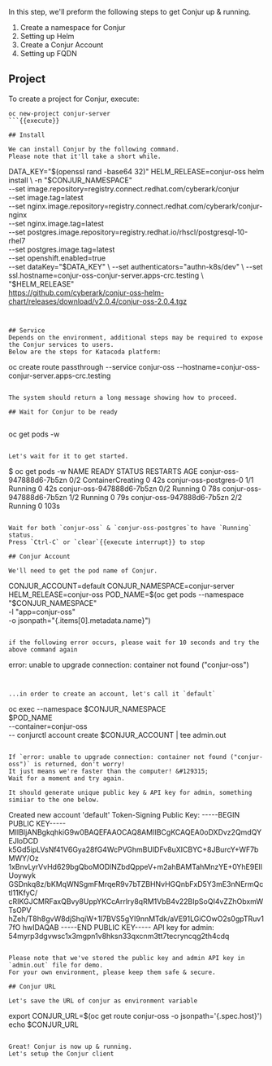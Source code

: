 

In this step, we'll preform the following steps to get Conjur up & running.

1. Create a namespace for Conjur
2. Setting up Helm
3. Create a Conjur Account
4. Setting up FQDN

## Project

To create a project for Conjur, execute:
```
oc new-project conjur-server
```{{execute}}

## Install 

We can install Conjur by the following command.
Please note that it'll take a short while.

```
DATA_KEY="$(openssl rand -base64 32)"
HELM_RELEASE=conjur-oss
helm install \
   -n "$CONJUR_NAMESPACE" \
   --set image.repository=registry.connect.redhat.com/cyberark/conjur \
   --set image.tag=latest \
   --set nginx.image.repository=registry.connect.redhat.com/cyberark/conjur-nginx \
   --set nginx.image.tag=latest \
   --set postgres.image.repository=registry.redhat.io/rhscl/postgresql-10-rhel7 \
   --set postgres.image.tag=latest \
   --set openshift.enabled=true \
   --set dataKey="$DATA_KEY" \
   --set authenticators="authn-k8s/dev" \
   --set ssl.hostname=conjur-oss-conjur-server.apps-crc.testing \
   "$HELM_RELEASE" \
   https://github.com/cyberark/conjur-oss-helm-chart/releases/download/v2.0.4/conjur-oss-2.0.4.tgz
```{{execute}}


## Service
Depends on the environment, additional steps may be required to expose the Conjur services to users.
Below are the steps for Katacoda platform:

```
oc create route passthrough --service conjur-oss --hostname=conjur-oss-conjur-server.apps-crc.testing
```{{execute}}

The system should return a long message showing how to proceed.

## Wait for Conjur to be ready


```
oc get pods -w
```{{execute}}

Let's wait for it to get started.
```
$ oc get pods -w
NAME                        READY   STATUS              RESTARTS   AGE
conjur-oss-947888d6-7b5zn   0/2     ContainerCreating   0          42s
conjur-oss-postgres-0       1/1     Running             0          42s
conjur-oss-947888d6-7b5zn   0/2     Running             0          78s
conjur-oss-947888d6-7b5zn   1/2     Running             0          79s
conjur-oss-947888d6-7b5zn   2/2     Running             0          103s
```

Wait for both `conjur-oss` & `conjur-oss-postgres`to have `Running` status.
Press `Ctrl-C` or `clear`{{execute interrupt}} to stop

## Conjur Account

We'll need to get the pod name of Conjur.
```
CONJUR_ACCOUNT=default
CONJUR_NAMESPACE=conjur-server
HELM_RELEASE=conjur-oss
POD_NAME=$(oc get pods --namespace "$CONJUR_NAMESPACE" \
            -l "app=conjur-oss" \
            -o jsonpath="{.items[0].metadata.name}")		
```{{execute}}

if the following error occurs, please wait for 10 seconds and try the above command again
```
error: unable to upgrade connection: container not found ("conjur-oss")
```


...in order to create an account, let's call it `default`

```
oc exec --namespace $CONJUR_NAMESPACE \
  $POD_NAME \
  --container=conjur-oss \
  -- conjurctl account create $CONJUR_ACCOUNT | tee admin.out
```{{execute}}
 
If `error: unable to upgrade connection: container not found ("conjur-oss")` is returned, don't worry!
It just means we're faster than the computer! &#129315;	
Wait for a moment and try again.
 
It should generate unique public key & API key for admin, something simiiar to the one below. 
```
Created new account 'default'
Token-Signing Public Key: -----BEGIN PUBLIC KEY-----
MIIBIjANBgkqhkiG9w0BAQEFAAOCAQ8AMIIBCgKCAQEA0oDXDvz2QmdQYEJloDCD
k5Gd5ipLVsNf41V6Gya28fG4WcPVGhmBUlDFv8uXICBYC+8JBurcY+WF7bMWY/Oz
1xBnvLyrVvHd629bgQboMODlNZbdQppeV+m2ahBAMTahMnzYE+0YhE9ElIUoywyk
GSDnkq8z/bKMqWNSgmFMrqeR9v7bTZBHNvHGQnbFxD5Y3mE3nNErmQctl11KfyC/
cRIKGJCMRFaxQBvy8UppYKCcArrlry8qRM1VbB4v22BIpSoQI4vZZhObxmWTsOPV
hZeh/T8h8gvW8djShqiW+1I7BVS5gYI9nnMTdk/aVE91LGiCOwO2s0gpTRuv17fO
hwIDAQAB
-----END PUBLIC KEY-----
API key for admin: 54myrp3dgvwsc1x3mgpn1v8hksn33qxcnm3tt7tecryncqg2th4cdq
```
 
Please note that we've stored the public key and admin API key in `admin.out` file for demo. 
For your own environment, please keep them safe & secure.

## Conjur URL

Let's save the URL of conjur as environment variable

```
export CONJUR_URL=$(oc get route conjur-oss -o jsonpath='{.spec.host}')
echo $CONJUR_URL
```{{execute}}

Great! Conjur is now up & running.
Let's setup the Conjur client
